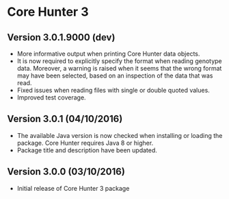 Core Hunter 3
=============

Version 3.0.1.9000 (dev)
------------------------

 - More informative output when printing Core Hunter data objects.
 - It is now required to explicitly specify the format when reading genotype data. Moreover, a warning is raised when it seems that the wrong format may have been selected, based on an inspection of the data that was read.
 - Fixed issues when reading files with single or double quoted values.
 - Improved test coverage.

Version 3.0.1 (04/10/2016)
--------------------------

 - The available Java version is now checked when installing or loading the package. Core Hunter requires Java 8 or higher.  
 - Package title and description have been updated.

Version 3.0.0 (03/10/2016)
--------------------------

 - Initial release of Core Hunter 3 package
